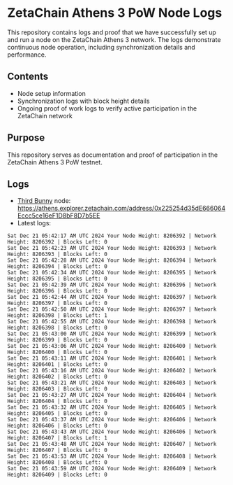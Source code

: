 # ZetaChain Athens 3 PoW Node Logs
This repository contains logs and proof that we have successfully set up and run a node on the ZetaChain Athens 3 network. The logs demonstrate continuous node operation, including synchronization details and performance.

## Contents
- Node setup information
- Synchronization logs with block height details
- Ongoing proof of work logs to verify active participation in the ZetaChain network

## Purpose
This repository serves as documentation and proof of participation in the ZetaChain Athens 3 PoW testnet.

## Logs

- [Third Bunny](https://thirdbunny.xyz/) node: https://athens.explorer.zetachain.com/address/0x225254d35dE666064Eccc5ce16eF1D8bF8D7b5EE
- Latest logs:
```
Sat Dec 21 05:42:17 AM UTC 2024 Your Node Height: 8206392 | Network Height: 8206392 | Blocks Left: 0
Sat Dec 21 05:42:23 AM UTC 2024 Your Node Height: 8206393 | Network Height: 8206393 | Blocks Left: 0
Sat Dec 21 05:42:28 AM UTC 2024 Your Node Height: 8206394 | Network Height: 8206394 | Blocks Left: 0
Sat Dec 21 05:42:34 AM UTC 2024 Your Node Height: 8206395 | Network Height: 8206395 | Blocks Left: 0
Sat Dec 21 05:42:39 AM UTC 2024 Your Node Height: 8206396 | Network Height: 8206396 | Blocks Left: 0
Sat Dec 21 05:42:44 AM UTC 2024 Your Node Height: 8206397 | Network Height: 8206397 | Blocks Left: 0
Sat Dec 21 05:42:50 AM UTC 2024 Your Node Height: 8206397 | Network Height: 8206398 | Blocks Left: 1
Sat Dec 21 05:42:55 AM UTC 2024 Your Node Height: 8206398 | Network Height: 8206398 | Blocks Left: 0
Sat Dec 21 05:43:00 AM UTC 2024 Your Node Height: 8206399 | Network Height: 8206399 | Blocks Left: 0
Sat Dec 21 05:43:06 AM UTC 2024 Your Node Height: 8206400 | Network Height: 8206400 | Blocks Left: 0
Sat Dec 21 05:43:11 AM UTC 2024 Your Node Height: 8206401 | Network Height: 8206401 | Blocks Left: 0
Sat Dec 21 05:43:16 AM UTC 2024 Your Node Height: 8206402 | Network Height: 8206402 | Blocks Left: 0
Sat Dec 21 05:43:21 AM UTC 2024 Your Node Height: 8206403 | Network Height: 8206403 | Blocks Left: 0
Sat Dec 21 05:43:27 AM UTC 2024 Your Node Height: 8206404 | Network Height: 8206404 | Blocks Left: 0
Sat Dec 21 05:43:32 AM UTC 2024 Your Node Height: 8206405 | Network Height: 8206405 | Blocks Left: 0
Sat Dec 21 05:43:37 AM UTC 2024 Your Node Height: 8206406 | Network Height: 8206406 | Blocks Left: 0
Sat Dec 21 05:43:43 AM UTC 2024 Your Node Height: 8206406 | Network Height: 8206407 | Blocks Left: 1
Sat Dec 21 05:43:48 AM UTC 2024 Your Node Height: 8206407 | Network Height: 8206407 | Blocks Left: 0
Sat Dec 21 05:43:53 AM UTC 2024 Your Node Height: 8206408 | Network Height: 8206408 | Blocks Left: 0
Sat Dec 21 05:43:59 AM UTC 2024 Your Node Height: 8206409 | Network Height: 8206409 | Blocks Left: 0
```
